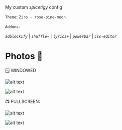 My custom *spicetigy* config

```Theme```: ```Ziro - rose-pine-moon```

```Addons```:

*```adblockify```* | *```shuffle+```* | *```lyrics+```* | *```powerbar```* | *```css-editor```*

# Photos 📸

🪟 WINDOWED

![alt text](screenshots/3.png)

![alt text](screenshots/4.png)

📺 FULLSCREEN:

![alt text](screenshots/1.png)

![alt text](screenshots/2.png)
